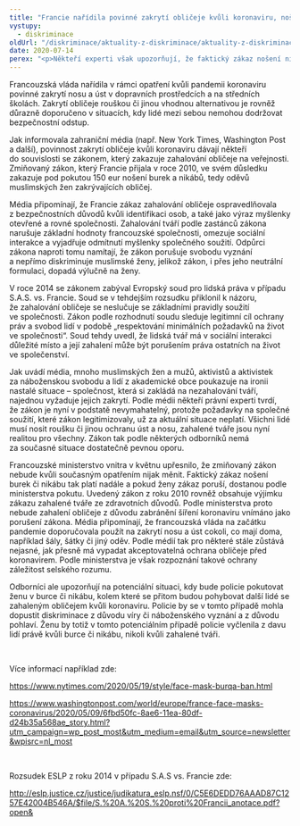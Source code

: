 ```yaml
---
title: "Francie nařídila povinné zakrytí obličeje kvůli koronaviru, nošení nikábu či burky ale bude nadále pokutovat"
vystupy:
  - diskriminace
oldUrl: "/diskriminace/aktuality-z-diskriminace/aktuality-z-diskriminace-2020/francie-naridila-povinne-zakryti-obliceje-kvuli-koronaviru-noseni-nikabu-ci-burky-ale-bud/"
date: 2020-07-14
perex: "<p>Někteří experti však upozorňují, že faktický zákaz nošení nikábu či burky na veřejnosti nemůže být už kvůli protipandemickým opatřením vymahatelný.</p>"
---
```


<!-- imported from the old website -->

<p>Francouzská vláda nařídila v rámci opatření kvůli pandemii koronaviru povinné zakrytí nosu a úst v dopravních prostředcích a na středních školách. Zakrytí obličeje rouškou či jinou vhodnou alternativou je rovněž důrazně doporučeno v situacích, kdy lidé mezi sebou nemohou dodržovat bezpečnostní odstup. </p> <p>Jak informovala zahraniční média (např. New York Times, Washington Post a další), povinnost zakrytí obličeje kvůli koronaviru dávají někteří do souvislosti se zákonem, který zakazuje zahalování obličeje na veřejnosti. Zmiňovaný zákon, který Francie přijala v roce 2010, ve svém důsledku zakazuje pod pokutou 150 eur nošení burek a nikábů, tedy oděvů muslimských žen zakrývajících obličej. </p> <p>Média připomínají, že Francie zákaz zahalování obličeje ospravedlňovala z bezpečnostních důvodů kvůli identifikaci osob, a také jako výraz myšlenky otevřené a rovné společnosti. Zahalování tváří podle zastánců zákona narušuje základní hodnoty francouzské společnosti, omezuje sociální interakce a vyjadřuje odmítnutí myšlenky společného soužití. Odpůrci zákona naproti tomu namítají, že zákon porušuje svobodu vyznání a nepřímo diskriminuje muslimské ženy, jelikož zákon, i přes jeho neutrální formulaci, dopadá výlučně na ženy. </p> <p>V roce 2014 se zákonem zabýval Evropský soud pro lidská práva v případu S.A.S. vs. Francie. Soud se v tehdejším rozsudku přiklonil k názoru, že zahalování obličeje se neslučuje se základními pravidly soužití ve společnosti. Zákon podle rozhodnutí soudu sleduje legitimní cíl ochrany práv a svobod lidí v podobě „respektování minimálních požadavků na život ve společnosti“. Soud tehdy uvedl, že lidská tvář má v sociální interakci důležité místo a její zahalení může být porušením práva ostatních na život ve společenství. </p> <p>Jak uvádí média, mnoho muslimských žen a mužů, aktivistů a aktivistek za náboženskou svobodu a lidí z akademické obce poukazuje na ironii nastalé situace – společnost, která si zakládá na nezahalování tváří, najednou vyžaduje jejich zakrytí. Podle médii někteří právní experti tvrdí, že zákon je nyní v podstatě nevymahatelný, protože požadavky na společné soužití, které zákon legitimizovaly, už za aktuální situace neplatí. Všichni lidé musí nosit roušku či jinou ochranu úst a nosu, zahalené tváře jsou nyní realitou pro všechny. Zákon tak podle některých odborníků nemá za současné situace dostatečně pevnou oporu. </p> <p>Francouzské ministerstvo vnitra v květnu upřesnilo, že zmiňovaný zákon nebude kvůli současným opatřením nijak měnit. Faktický zákaz nošení burek či nikábu tak platí nadále a pokud ženy zákaz poruší, dostanou podle ministerstva pokutu. Uvedený zákon z roku 2010 rovněž obsahuje výjimku zákazu zahalené tváře ze zdravotních důvodů. Podle ministerstva proto nebude zahalení obličeje z důvodu zabránění šíření koronaviru vnímáno jako porušení zákona. Média připomínají, že francouzská vláda na začátku pandemie doporučovala použít na zakrytí nosu a úst cokoli, co mají doma, například šály, šátky či jiný oděv. Podle médií tak pro některé stále zůstává nejasné, jak přesně má vypadat akceptovatelná ochrana obličeje před koronavirem. Podle ministerstva je však rozpoznání takové ochrany záležitost selského rozumu. </p> <p>Odborníci ale upozorňují na potenciální situaci, kdy bude policie pokutovat ženu v burce či nikábu, kolem které se přitom budou pohybovat další lidé se zahaleným obličejem kvůli koronaviru. Policie by se v tomto případě mohla dopustit diskriminace z důvodu víry či náboženského vyznání a z důvodu pohlaví. Ženu by totiž v tomto potenciálním případě policie vyčlenila z davu lidí právě kvůli burce či nikábu, nikoli kvůli zahalené tváři.</p> <p> </p> <p>Více informací například zde:</p> <p><a href="https://www.nytimes.com/2020/05/19/style/face-mask-burqa-ban.html" target="_blank">https://www.nytimes.com/2020/05/19/style/face-mask-burqa-ban.html</a></p> <p><a href="https://www.washingtonpost.com/world/europe/france-face-masks-coronavirus/2020/05/09/6fbd50fc-8ae6-11ea-80df-d24b35a568ae_story.html?utm_campaign=wp_post_most&amp;utm_medium=email&amp;utm_source=newsletter&amp;wpisrc=nl_most" target="_blank">https://www.washingtonpost.com/world/europe/france-face-masks-coronavirus/2020/05/09/6fbd50fc-8ae6-11ea-80df-d24b35a568ae_story.html?utm_campaign=wp_post_most&amp;utm_medium=email&amp;utm_source=newsletter&amp;wpisrc=nl_most</a></p> <p> </p> <p>Rozsudek ESLP z roku 2014 v případu S.A.S vs. Francie zde:</p> <a title="Otevření do nového okna" href="http://eslp.justice.cz/justice/judikatura_eslp.nsf/0/C5E6DEDD76AAAD87C1257E42004B546A/$file/S.%20A.%20S.%20proti%20Francii_anotace.pdf?open&amp;" target="_blank">http://eslp.justice.cz/justice/judikatura_eslp.nsf/0/C5E6DEDD76AAAD87C1257E42004B546A/$file/S.%20A.%20S.%20proti%20Francii_anotace.pdf?open&amp;</a> 
